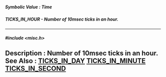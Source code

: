 ##### Symbolic Value : Time
##### TICKS_IN_HOUR - Number of 10msec ticks in an hour.
---
##### #include <misc.h>
**Description :**
Number of 10msec ticks in an hour.
**See Also :**
[TICKS_IN_DAY](D:/md_files/TICKS_IN_DAY.md)
[TICKS_IN_MINUTE](D:/md_files/TICKS_IN_MINUTE.md)
[TICKS_IN_SECOND](D:/md_files/TICKS_IN_SECOND.md)
---
